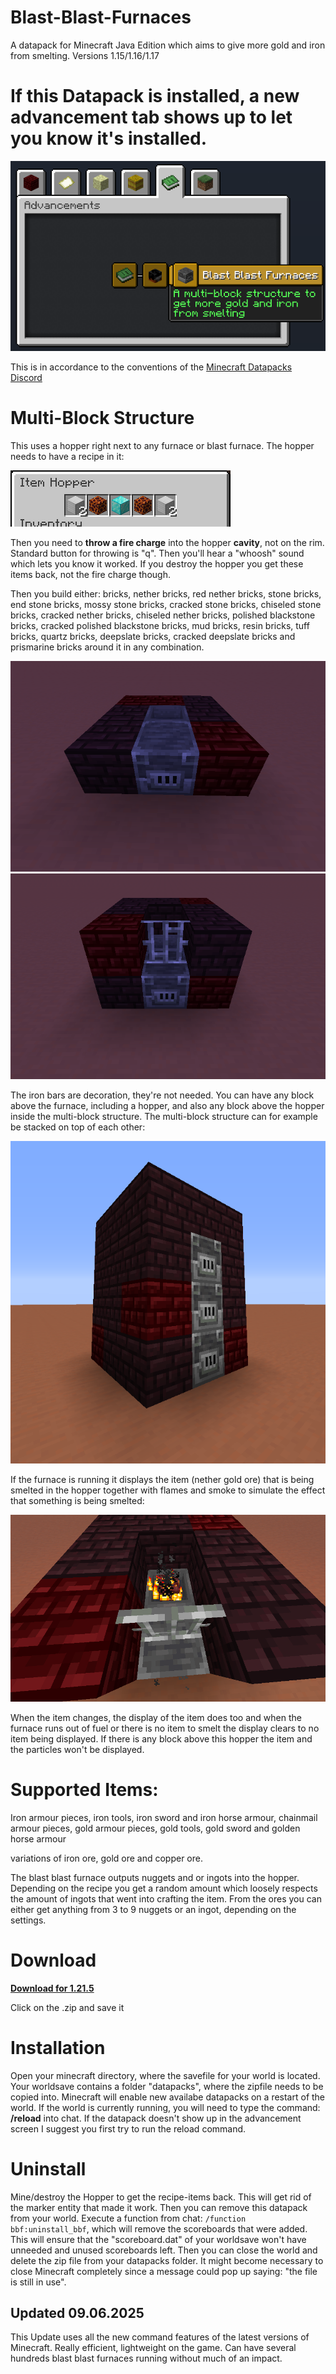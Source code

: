 # Blast-Blast-Furnaces
A datapack for Minecraft Java Edition which aims to give more gold and iron from smelting. Versions 1.15/1.16/1.17

# If this Datapack is installed, a new advancement tab shows up to let you know it's installed.

![Tab](https://github.com/Elemend/Blast-Blast-Furnaces/blob/master/Pictures/2020-03-25_21.13.06.png)

This is in accordance to the conventions of the [Minecraft Datapacks Discord](https://discord.gg/56ySADc)

# Multi-Block Structure

This uses a hopper right next to any furnace or blast furnace. The hopper needs to have a recipe in it:

![Tab](https://github.com/Elemend/Blast-Blast-Furnaces/blob/master/Pictures/2020-03-26_17.55.19.png)

Then you need to **throw a fire charge** into the hopper **cavity**, not on the rim. Standard button for throwing is "q". Then you'll hear a "whoosh" sound which lets you know it worked. If you destroy the hopper you get these items back, not the fire charge though. 

Then you build either: bricks, nether bricks, red nether bricks, stone bricks, end stone bricks, mossy stone bricks, cracked stone bricks, chiseled stone bricks, cracked nether bricks, chiseled nether bricks, polished blackstone bricks, cracked polished blackstone bricks, mud bricks, resin bricks, tuff bricks, quartz bricks, deepslate bricks, cracked deepslate bricks and prismarine bricks around it in any combination.

![Tab](https://github.com/Elemend/Blast-Blast-Furnaces/blob/master/Pictures/2020-03-25_21.10.15.png)
![Tab](https://github.com/Elemend/Blast-Blast-Furnaces/blob/master/Pictures/2020-03-25_21.10.57.png)

The iron bars are decoration, they're not needed. You can have any block above the furnace, including a hopper, and also any block above the hopper inside the multi-block structure.
The multi-block structure can for example be stacked on top of each other:

![Tab](https://github.com/Elemend/Blast-Blast-Furnaces/blob/master/Pictures/2020-03-26_18.09.31.png)

If the furnace is running it displays the item (nether gold ore) that is being smelted in the hopper together with flames and smoke to simulate the effect that something is being smelted:

![Tab](https://github.com/Elemend/Blast-Blast-Furnaces/blob/master/Pictures/2020-03-26_17.41.02.png)

When the item changes, the display of the item does too and when the furnace runs out of fuel or there is no item to smelt the display clears to no item being displayed. If there is any block above this hopper the item and the particles won't be displayed.


# Supported Items:

Iron armour pieces, iron tools, iron sword and iron horse armour, 
chainmail armour pieces, 
gold armour pieces, gold tools, gold sword and golden horse armour

variations of iron ore, gold ore and copper ore.

The blast blast furnace outputs nuggets and or ingots into the hopper. Depending on the recipe you get a random amount which loosely respects the amount of ingots that went into crafting the item. From the ores you can either get anything from 3 to 9 nuggets or an ingot, depending on the settings.


# Download

[**Download for 1.21.5**](https://github.com/Elemend/Blast-Blast-Furnaces/releases/tag/1.21.5)

Click on the .zip and save it


# Installation

Open your minecraft directory, where the savefile for your world is located. Your worldsave contains a folder "datapacks", where the zipfile needs to be copied into. Minecraft will enable new availabe datapacks on a restart of the world. If the world is currently running, you will need to type the command: **/reload** into chat. If the datapack doesn't show up in the advancement screen I suggest you first try to run the reload command.

# Uninstall

Mine/destroy the Hopper to get the recipe-items back. This will get rid of the marker entity that made it work. Then you can remove this datapack from your world. Execute a function from chat: `/function bbf:uninstall_bbf`, which will remove the scoreboards that were added. This will ensure that the "scoreboard.dat" of your worldsave won't have unneeded and unused scoreboards left. Then you can close the world and delete the zip file from your datapacks folder. It might become necessary to close Minecraft completely since a message could pop up saying: "the file is still in use".

## Updated 09.06.2025

This Update uses all the new command features of the latest versions of Minecraft. Really efficient, lightweight on the game. Can have several hundreds blast blast furnaces running without much of an impact.

